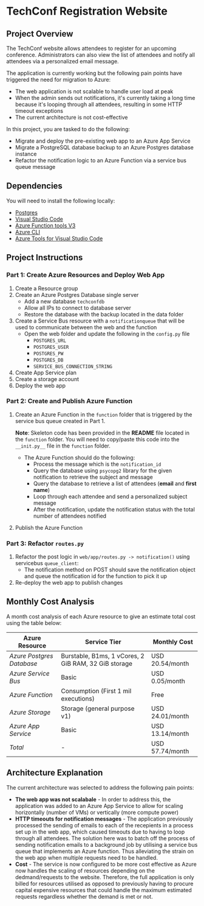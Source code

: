 # TechConf Registration Website

## Project Overview
The TechConf website allows attendees to register for an upcoming conference. Administrators can also view the list of attendees and notify all attendees via a personalized email message.

The application is currently working but the following pain points have triggered the need for migration to Azure:
 - The web application is not scalable to handle user load at peak
 - When the admin sends out notifications, it's currently taking a long time because it's looping through all attendees, resulting in some HTTP timeout exceptions
 - The current architecture is not cost-effective 

In this project, you are tasked to do the following:
- Migrate and deploy the pre-existing web app to an Azure App Service
- Migrate a PostgreSQL database backup to an Azure Postgres database instance
- Refactor the notification logic to an Azure Function via a service bus queue message

## Dependencies

You will need to install the following locally:
- [Postgres](https://www.postgresql.org/download/)
- [Visual Studio Code](https://code.visualstudio.com/download)
- [Azure Function tools V3](https://docs.microsoft.com/en-us/azure/azure-functions/functions-run-local?tabs=windows%2Ccsharp%2Cbash#install-the-azure-functions-core-tools)
- [Azure CLI](https://docs.microsoft.com/en-us/cli/azure/install-azure-cli?view=azure-cli-latest)
- [Azure Tools for Visual Studio Code](https://marketplace.visualstudio.com/items?itemName=ms-vscode.vscode-node-azure-pack)

## Project Instructions

### Part 1: Create Azure Resources and Deploy Web App
1. Create a Resource group
2. Create an Azure Postgres Database single server
   - Add a new database `techconfdb`
   - Allow all IPs to connect to database server
   - Restore the database with the backup located in the data folder
3. Create a Service Bus resource with a `notificationqueue` that will be used to communicate between the web and the function
   - Open the web folder and update the following in the `config.py` file
      - `POSTGRES_URL`
      - `POSTGRES_USER`
      - `POSTGRES_PW`
      - `POSTGRES_DB`
      - `SERVICE_BUS_CONNECTION_STRING`
4. Create App Service plan
5. Create a storage account
6. Deploy the web app

### Part 2: Create and Publish Azure Function
1. Create an Azure Function in the `function` folder that is triggered by the service bus queue created in Part 1.

      **Note**: Skeleton code has been provided in the **README** file located in the `function` folder. You will need to copy/paste this code into the `__init.py__` file in the `function` folder.
      - The Azure Function should do the following:
         - Process the message which is the `notification_id`
         - Query the database using `psycopg2` library for the given notification to retrieve the subject and message
         - Query the database to retrieve a list of attendees (**email** and **first name**)
         - Loop through each attendee and send a personalized subject message
         - After the notification, update the notification status with the total number of attendees notified
2. Publish the Azure Function

### Part 3: Refactor `routes.py`
1. Refactor the post logic in `web/app/routes.py -> notification()` using servicebus `queue_client`:
   - The notification method on POST should save the notification object and queue the notification id for the function to pick it up
2. Re-deploy the web app to publish changes

## Monthly Cost Analysis
A month cost analysis of each Azure resource to give an estimate total cost using the table below:

| Azure Resource | Service Tier | Monthly Cost |
| ------------ | ------------ | ------------ |
| *Azure Postgres Database* |   Burstable, B1ms, 1 vCores, 2 GiB RAM, 32 GiB storage   |    USD 20.54/month          |
| *Azure Service Bus*   |  Basic       |        USD 0.05/month      |
| *Azure Function* |       Consumption (First 1 mil executions)  |       Free       |
| *Azure Storage* |      Storage (general purpose v1) |       USD 24.01/month       |
| *Azure App Service* |     Basic |       USD 13.14/month       |
| *Total* |  -  |       USD 57.74/month       |

## Architecture Explanation
The current architecture was selected to address the following pain points:
- **The web app was not scalabale** - In order to address this, the application was added to an Azure App Service to allow for scaling horizontally (number of VMs) or vertically (more compute power)
- **HTTP timeouts for notification messages** - The application previously processed the sending of emails to each of the recepients in a process set up in the web app, which caused timeouts due to having to loop through all attendees. The solution here was to batch off the process of sending notification emails to a background job by utilising a service bus queue that implements an Azure function. Thus alleviating the strain on the web app when multiple requests need to be handled.
- **Cost** - The service is now configured to be more cost effective as Azure now handles the scaling of resources depending on the dedmand/requests to the website. Therefore, the full application is only billed for resources utilised as opposed to previously having to procure capital expensive resources that could handle the maximum estimated requests regardless whether the demand is met or not.
